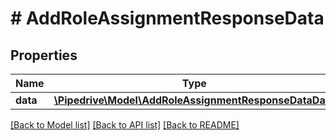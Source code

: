 # # AddRoleAssignmentResponseData

## Properties

Name | Type | Description | Notes
------------ | ------------- | ------------- | -------------
**data** | [**\Pipedrive\Model\AddRoleAssignmentResponseDataData**](AddRoleAssignmentResponseDataData.md) |  | [optional]

[[Back to Model list]](../../README.md#models) [[Back to API list]](../../README.md#endpoints) [[Back to README]](../../README.md)
